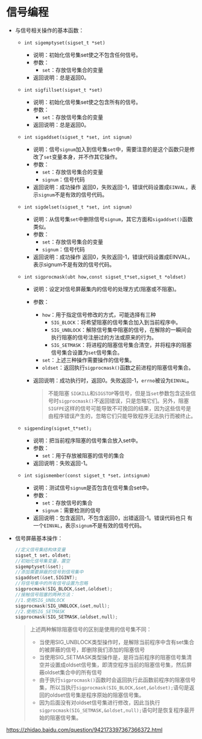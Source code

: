 # 信号编程

- 与信号相关操作的基本函数：

  - `int sigemptyset(sigset_t *set)`

    - 说明：初始化信号集set使之不包含任何信号。
    - 参数：
      - `set`：存放信号集合的变量
    - 返回说明：总是返回0。

  - `int sigfillset(sigset_t *set)`

    - 说明：初始化信号集set使之包含所有的信号。
    - 参数：
      - `set`：存放信号集合的变量
    - 返回说明：总是返回0。

  - `int sigaddset(sigset_t *set, int signum)`

    - 说明：信号`signum`加入到信号集`set`中，需要注意的是这个函数只是修改了`set`变量本身，并不作其它操作。
    - 参数：
      - `set`：存放信号集合的变量
      - `signum`：信号代码
    - 返回说明：成功操作 返回0，失败返回-1，错误代码设置成`EINVAL`，表示`signum`不是有效的信号代码。

  - `int sigdelset(sigset_t *set, int signum)`

    - 说明：从信号集`set`中删除信号`signum`，其它方面和`sigaddset()`函数类似。
    - 参数：
      - `set`：存放信号集合的变量
      - `signum`：信号代码
    - 返回说明：成功操作 返回0，失败返回-1，错误代码设置成EINVAL，表示signum不是有效的信号代码。

  - `int sigprocmask(ubt how,const sigset_t*set,sigset_t *oldset)`
    - 说明：设定对信号屏蔽集内的信号的处理方式(阻塞或不阻塞)。

    - 参数：
      - `how`：用于指定信号修改的方式，可能选择有三种
        - `SIG_BLOCK`：将希望阻塞的信号集合加入到当前程序中。
        - `SIG_UNBLOCK`：解除信号集中阻塞的信号，在解除的一瞬间会执行阻塞的信号注册过的方法或原来的行为。
        - `SIG_SETMASK`：将进程的阻塞信号集合清空，并将程序的阻塞信号集合设置为`set`信号集合。
      - `set`：上述三种操作需要操作的信号集。
      - `oldset`：返回执行`sigprocmask()`函数之前进程的阻塞信号集合。

    - 返回说明：成功执行时，返回0。失败返回-1，`errno`被设为`EINVAL`。

      > 不能阻塞 `SIGKILL`和`SIGSTOP`等信号，但是当`set`参数包含这些信号时`sigprocmask()`不返回错误，只是忽略它们。另外，阻塞`SIGFPE`这样的信号可能导致不可挽回的结果，因为这些信号是由程序错误产生的，忽略它们只能导致程序无法执行而被终止。

  - `sigpending(sigset_t*set);`
    - 说明：把当前程序阻塞的信号集合放入set中。
    - 参数：
      - `set`：用于存放被阻塞的信号的集合
    - 返回说明：失败返回-1。

  - `int sigismember(const sigset_t *set，intsignum)`
    - 说明：测试信号`signum`是否包含在信号集合set中。
    - 参数：
      - `set`：存放信号的集合
      - `signum`：需要检测的信号
    - 返回说明：包含返回1，不包含返回0，出错返回-1。错误代码也只 有一个`EINVAL`，表示`signum`不是有效的信号代码。

- 信号屏蔽基本操作：

  ```c
  //定义信号集结构体变量
  sigset_t set，oldset;
  //初始化信号集变量，置空
  sigemptyset(&set);
  //添加需要屏蔽的信号到信号集中
  sigaddset(&set,SIGINT);
  //将信号集中的所有信号设置为忽略
  sigprocmask(SIG_BLOCK,&set,&oldset);
  //接触信号阻塞的两种方法：
  //1.使用SIG_UNBLOCK
  sigprocmask(SIG_UNBLOCK,&set,null);
  //2.使用SIG_SETMASK
  sigprocmask(SIG_SETMASK,&oldset,null);
  ```


  > 上述两种解除阻塞信号的区别是使用的信号集不同：
  >
  > - 当使用SIG_UNBLOCK类型操作时，是解除当前程序中含有set集合的被屏蔽的信号，即删除我们添加的阻塞信号
  > - 当使用SIG_SETMASK类型操作是，是将当前程序的阻塞信号集清空并设置成oldset信号集，即清空程序当前的阻塞信号集，然后屏蔽oldset集合中的所有信号
  > - 由于执行`sigprocmask()`函数时会返回执行此函数前程序的阻塞信号集，所以当执行`sigprocmask(SIG_BLOCK,&set,&oldset);`语句是返回的oldset信号集是程序原始的阻塞信号集。
  > - 因为后面没有对oldset信号集进行修改，因此当执行`sigprocmask(SIG_SETMASK,&oldset,null);`语句时是恢复程序最开始的阻塞信号集。

https://zhidao.baidu.com/question/942173397367366372.html